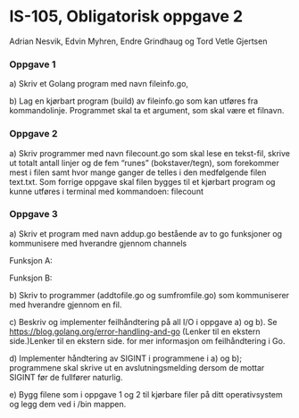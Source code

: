 # IS-105, Obligatorisk oppgave 2

Adrian Nesvik, Edvin Myhren, Endre Grindhaug og Tord Vetle Gjertsen

### Oppgave 1
a) Skriv et Golang program med navn fileinfo.go​,


b) Lag en kjørbart program (build) av fileinfo.go som kan utføres fra kommandolinje. Programmet skal ta et argument, som skal være et filnavn.


### Oppgave 2
a) Skriv programmer med navn filecount.go som skal lese en tekst-fil, skrive ut totalt antall linjer og de fem “runes” (bokstaver/tegn), som forekommer mest i filen samt hvor mange ganger de telles i den medfølgende filen text.txt. Som forrige oppgave skal filen bygges til et kjørbart program og kunne utføres i terminal med kommandoen: filecount  <filnavn>


### Oppgave 3
a) Skriv et program med navn addup.go bestående av to go funksjoner og kommunisere med hverandre gjennom channels


Funksjon A:


Funksjon B:
 

b) Skriv to programmer (addtofile.go og sumfromfile.go) som kommuniserer med hverandre gjennom en fil.


c) Beskriv og implementer feilhåndtering på all I/O i oppgave a) og b). Se https://blog.golang.org/error-handling-and-go (Lenker til en ekstern side.)Lenker til en ekstern side. for mer informasjon om feilhåndtering i Go.


d) Implementer håndtering av SIGINT i programmene i a) og b); programmene skal skrive ut en avslutningsmelding dersom de mottar SIGINT før de fullfører naturlig.


e) Bygg filene som i oppgave 1 og 2 til kjørbare filer på ditt operativsystem og legg dem ved i /bin mappen.
